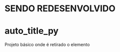 # SENDO REDESENVOLVIDO

# auto_title_py

Projeto básico onde é retirado o elemento <title> do HTML e posto no Terminal.
